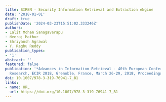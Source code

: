 ```yaml
---
title: SIREN - Security Information Retrieval and Extraction eNgine
date: '2018-01-01'
draft: true
publishDate: '2024-03-23T15:51:02.333246Z'
authors:
- Lalit Mohan Sanagavarapu
- Neeraj Mathur
- Shriyansh Agrawal
- Y. Raghu Reddy
publication_types:
- '1'
abstract: ''
featured: false
publication: '*Advances in Information Retrieval - 40th European Conference on IR
  Research, ECIR 2018, Grenoble, France, March 26-29, 2018, Proceedings*'
doi: 10.1007/978-3-319-76941-7_81
links:
- name: URL
  url: https://doi.org/10.1007/978-3-319-76941-7_81
---
```


